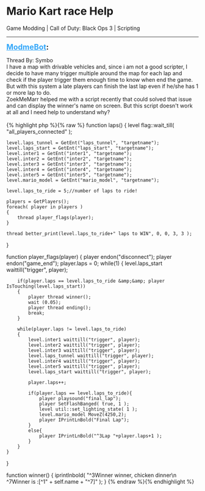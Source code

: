 # Mario Kart race Help
Game Modding | Call of Duty: Black Ops 3 | Scripting

---
<strong style="font-size: 1.4em;"><span style="text-decoration: underline;text-decoration-color: #34a7f9;"><span style="color:#34a7f9;">ModmeBot</span></span>:</strong>

<p>Thread By: Symbo<br />I have a map with drivable vehicles and, since i am not a good scripter, I decide to have many trigger multiple around the map for each lap and check if the player trigger them enough time to know when end the game.<br />But with this system a late players can finish the last lap even if he/she has 1 or more lap to do.<br />ZoekMeMarr helped me with a script recently that could solved that issue and can display the winner&#39;s name on screen. But this script doesn&#39;t work at all and I need help to understand why? <br /> <br />{% highlight php %}{% raw %}
function laps()
{
	level flag::wait_till( "all_players_connected" );

	level.laps_tunnel = GetEnt("laps_tunnel", "targetname");
	level.laps_start = GetEnt("laps_start", "targetname");
	level.inter1 = GetEnt("inter1", "targetname");
	level.inter2 = GetEnt("inter2", "targetname");
	level.inter3 = GetEnt("inter3", "targetname");
	level.inter4 = GetEnt("inter4", "targetname");
	level.inter5 = GetEnt("inter5", "targetname");
	level.mario_model = GetEnt("mario_model", "targetname");

	level.laps_to_ride = 5;//number of laps to ride!

    players = GetPlayers();
	foreach( player in players )  
	{
		thread player_flags(player);
	}

	thread better_print(level.laps_to_ride+" laps to WIN", 0, 0, 3, 3 );
}

function player_flags(player)
{
   player endon("disconnect");
   player endon("game_end");
   player.laps = 0;
   while(1)
   {
		level.laps_start waittill("trigger", player);

		if(player.laps == level.laps_to_ride &amp;&amp; player IsTouching(level.laps_start))
		{
			player thread winner();
			wait (0.05);
			player thread ending();
			break;
		}
        
        while(player.laps != level.laps_to_ride)
        {
        	level.inter1 waittill("trigger", player);
			level.inter2 waittill("trigger", player);
			level.inter3 waittill("trigger", player);
			level.laps_tunnel waittill("trigger", player);
			level.inter4 waittill("trigger", player);
			level.inter5 waittill("trigger", player);
			level.laps_start waittill("trigger", player);
			
			player.laps++;

			if(player.laps == level.laps_to_ride){
				player playsound("final_lap");
				player SetFlashBanged( true, 1 );
				level util::set_lighting_state( 1 );
				level.mario_model MoveZ(4250,2);
				player IPrintLnBold("Final Lap");
			}
			else{
				player IPrintLnBold("^3Lap "+player.laps+1 );
			}
        }
    }
}

function winner()
{
	iprintlnbold( "^3Winner winner, chicken dinner\n ^7Winner is :[^1" + self.name + "^7]" );
}
{% endraw %}{% endhighlight %}
</p>
